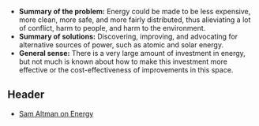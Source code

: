 <!-- TITLE: Energy -->
<!-- SUBTITLE: Improving efficency of and access to energy -->

* **Summary of the problem:** Energy could be made to be less expensive, more clean, more safe, and more fairly distributed, thus alieviating a lot of conflict, harm to people, and harm to the environment.
* **Summary of solutions:** Discovering, improving, and advocating for alternative sources of power, such as atomic and solar energy.
* **General sense:** There is a very large amount of investment in energy, but not much is known about how to make this investment more effective or the cost-effectiveness of improvements in this space.

## Header

* [Sam Altman on Energy](http://blog.samaltman.com/energy)